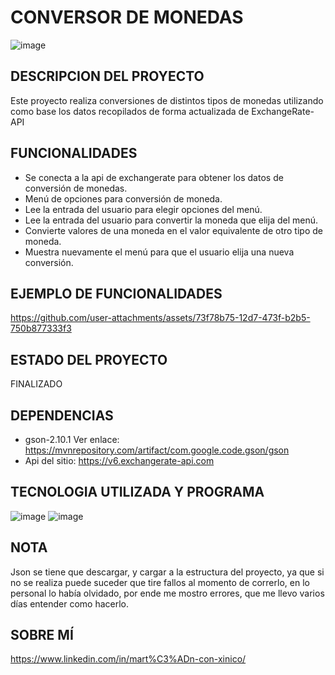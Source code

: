 # **CONVERSOR DE MONEDAS**
![image](https://github.com/user-attachments/assets/d709c428-c24f-4709-92b9-0017974ad578)
## DESCRIPCION DEL PROYECTO
Este proyecto realiza conversiones de distintos tipos de monedas utilizando como base los datos recopilados de forma actualizada de ExchangeRate-API
## FUNCIONALIDADES
+ Se conecta a la api de exchangerate para obtener los datos de conversión de monedas.
+ Menú de opciones para conversión de moneda.
+ Lee la entrada del usuario para elegir opciones del menú.
+ Lee la entrada del usuario para convertir la moneda que elija del menú.
+ Convierte valores de una moneda en el valor equivalente de otro tipo de moneda.
+ Muestra nuevamente el menú para que el usuario elija una nueva conversión.
## EJEMPLO DE FUNCIONALIDADES
https://github.com/user-attachments/assets/73f78b75-12d7-473f-b2b5-750b877333f3
## ESTADO DEL PROYECTO
FINALIZADO
## DEPENDENCIAS
+ gson-2.10.1 Ver enlace: https://mvnrepository.com/artifact/com.google.code.gson/gson
+ Api del sitio: https://v6.exchangerate-api.com
## TECNOLOGIA UTILIZADA Y PROGRAMA 
![image](https://github.com/user-attachments/assets/5d1c5ec6-775a-41e9-bedb-3123220fcb95)
![image](https://github.com/user-attachments/assets/fc7cb757-df07-4b7f-ac5f-9104dc7116a9)
## NOTA
Json se tiene que descargar, y cargar a la estructura del proyecto, ya que si no se realiza puede suceder que tire fallos al momento de correrlo, en lo personal lo había olvidado, por ende me mostro errores, que me llevo varios días entender como hacerlo.
## SOBRE MÍ
https://www.linkedin.com/in/mart%C3%ADn-con-xinico/
